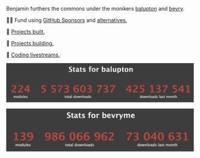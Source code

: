 Benjamin furthers the commons under the monikers [balupton](https://balupton.com) and [bevry](https://github.com/bevry).

🙇‍♂️ Fund using [GitHub Sponsors](https://github.com/sponsors/balupton) and [alternatives.](https://bevry.me/fund)

🏰 [Projects built.](https://balupton.com/projects)

🎑 [Projects building.](https://bevry.me/projects)

🎥 [Coding livestreams.](https://twitch.tv/balupton)

[![Benjamin's Package Installation Statistics](https://github.com/balupton/balupton/blob/master/balupton-npm-stats.png?raw=true)](https://npm-stat.com/charts.html?author=balupton)

[![Bevry's Package Installation Statistics](https://github.com/balupton/balupton/blob/master/bevryme-npm-stats.png?raw=true)](https://npm-stat.com/charts.html?author=bevryme)
